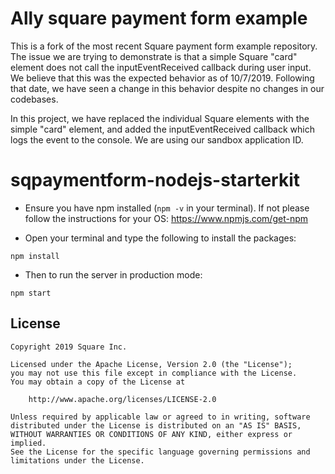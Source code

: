 # Ally square payment form example

This is a fork of the most recent Square payment form example repository.  The issue we are trying
to demonstrate is that a simple Square "card" element does not call the inputEventReceived callback
during user input.  We believe that this was the expected behavior as of 10/7/2019.  Following that date,
we have seen a change in this behavior despite no changes in our codebases.

In this project, we have replaced the individual Square elements with the simple "card" element, and
added the inputEventReceived callback which logs the event to the console.  We are using our sandbox
application ID.

# sqpaymentform-nodejs-starterkit

* Ensure you have npm installed (`npm -v` in your terminal). If not please follow the instructions for your OS: https://www.npmjs.com/get-npm

* Open your terminal and type the following to install the packages:
```
npm install
```

* Then to run the server in production mode:
```
npm start
```

## License

```
Copyright 2019 Square Inc.

Licensed under the Apache License, Version 2.0 (the "License");
you may not use this file except in compliance with the License.
You may obtain a copy of the License at

    http://www.apache.org/licenses/LICENSE-2.0

Unless required by applicable law or agreed to in writing, software
distributed under the License is distributed on an "AS IS" BASIS,
WITHOUT WARRANTIES OR CONDITIONS OF ANY KIND, either express or implied.
See the License for the specific language governing permissions and
limitations under the License.
```